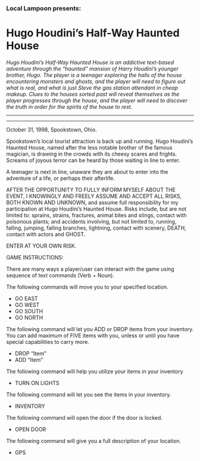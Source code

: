 ### Local Lampoon presents:

# Hugo Houdini’s Half-Way Haunted House


*Hugo Houdini’s Half-Way Haunted House is an addictive text-based adventure through the “haunted” mansion of Harry Houdini’s younger
brother, Hugo.  The player is a teenager exploring the halls of the house encountering monsters and ghosts, and the player
will need to figure out what is real, and what is just Steve the gas station attendant in cheap makeup.  Clues to the
houses sorted past will reveal themselves as the player progresses through the house, and the player will need to
discover the truth in order for the spirits of the house to rest.*

_____________
_____________

October 31, 1998, Spookstown, Ohio.

Spookstown’s local tourist attraction is back up and running. Hugo Houdini’s Haunted House, named after the less 
notable brother of the famous magician, is drawing in the crowds with its cheesy scares and frights. Screams of joyous 
terror can be heard by those waiting in line to enter.



A teenager is next in line, unaware they are about to enter into the adventure of a life, or perhaps their afterlife.

AFTER THE OPPORTUNITY TO FULLY INFORM MYSELF ABOUT THE EVENT, I KNOWINGLY AND FREELY ASSUME AND ACCEPT ALL RISKS,
BOTH KNOWN AND UNKNOWN, and assume full responsibility for my participation at Hugo Houdini’s Haunted House. Risks include, 
but are not limited to: sprains, strains, fractures, animal bites and stings, contact with poisonous plants;
and accidents involving, but not limited to, running, falling, jumping, falling branches, lightning, contact with scenery, DEATH,
contact with actors and GHOST.

ENTER AT YOUR OWN RISK.

GAME INSTRUCTIONS:

There are many ways a player/user can interact with the game using sequence of text commands (Verb + Noun).

The following commands will move you to your specified location.
*	GO EAST
*	GO WEST
*	GO SOUTH
*	GO NORTH

The following command will let you ADD or DROP items from your inventory. You can add maximum of FIVE items with you, unless or until you have special capabilities to carry more.
*	DROP “Item”
*	ADD “Item”

The following command will help you utilize your items in your inventory
*	TURN ON LIGHTS

The following command will let you see the items in your inventory.
*	INVENTORY

The following command will open the door if the door is locked.
*	OPEN DOOR

The following command will give you a full description of your location.
*	GPS
